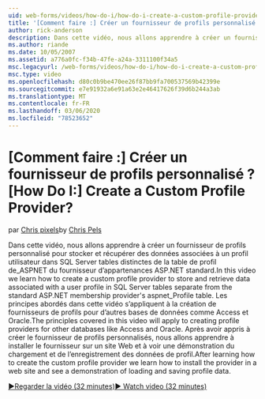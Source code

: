 ```yaml
---
uid: web-forms/videos/how-do-i/how-do-i-create-a-custom-profile-provider
title: '[Comment faire :] Créer un fournisseur de profils personnalisé ? | Microsoft Docs'
author: rick-anderson
description: Dans cette vidéo, nous allons apprendre à créer un fournisseur de profils personnalisé pour stocker et récupérer des données associées à un profil utilisateur dans SQL Server tables distinctes de t...
ms.author: riande
ms.date: 10/05/2007
ms.assetid: a776a0fc-f34b-47fe-a24a-3311100f34a5
msc.legacyurl: /web-forms/videos/how-do-i/how-do-i-create-a-custom-profile-provider
msc.type: video
ms.openlocfilehash: d80c0b9be470ee26f87bb9fa700537569b42399e
ms.sourcegitcommit: e7e91932a6e91a63e2e46417626f39d6b244a3ab
ms.translationtype: MT
ms.contentlocale: fr-FR
ms.lasthandoff: 03/06/2020
ms.locfileid: "78523652"
---
```

# <a name="how-do-i-create-a-custom-profile-provider"></a><span data-ttu-id="9b60b-104">[Comment faire :] Créer un fournisseur de profils personnalisé ?</span><span class="sxs-lookup"><span data-stu-id="9b60b-104">[How Do I:] Create a Custom Profile Provider?</span></span>

<span data-ttu-id="9b60b-105">par [Chris pixels](https://twitter.com/chrispels)</span><span class="sxs-lookup"><span data-stu-id="9b60b-105">by [Chris Pels](https://twitter.com/chrispels)</span></span>

<span data-ttu-id="9b60b-106">Dans cette vidéo, nous allons apprendre à créer un fournisseur de profils personnalisé pour stocker et récupérer des données associées à un profil utilisateur dans SQL Server tables distinctes de la table de profil de\_ASPNET du fournisseur d’appartenances ASP.NET standard.</span><span class="sxs-lookup"><span data-stu-id="9b60b-106">In this video we learn how to create a custom profile provider to store and retrieve data associated with a user profile in SQL Server tables separate from the standard ASP.NET membership provider's aspnet\_Profile table.</span></span> <span data-ttu-id="9b60b-107">Les principes abordés dans cette vidéo s’appliquent à la création de fournisseurs de profils pour d’autres bases de données comme Access et Oracle.</span><span class="sxs-lookup"><span data-stu-id="9b60b-107">The principles covered in this video will apply to creating profile providers for other databases like Access and Oracle.</span></span> <span data-ttu-id="9b60b-108">Après avoir appris à créer le fournisseur de profils personnalisés, nous allons apprendre à installer le fournisseur sur un site Web et à voir une démonstration du chargement et de l’enregistrement des données de profil.</span><span class="sxs-lookup"><span data-stu-id="9b60b-108">After learning how to create the custom profile provider we learn how to install the provider in a web site and see a demonstration of loading and saving profile data.</span></span>

[<span data-ttu-id="9b60b-109">&#9654;Regarder la vidéo (32 minutes)</span><span class="sxs-lookup"><span data-stu-id="9b60b-109">&#9654; Watch video (32 minutes)</span></span>](https://channel9.msdn.com/Blogs/ASP-NET-Site-Videos/how-do-i-create-a-custom-profile-provider)
